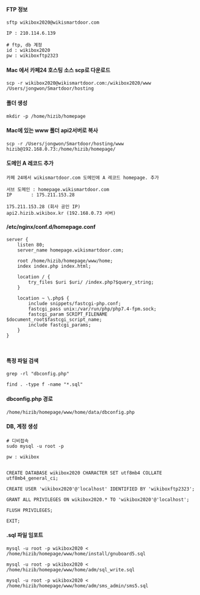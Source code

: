 #### FTP 정보
```less
sftp wikibox2020@wikismartdoor.com

IP : 210.114.6.139

# ftp, db 계정
id : wikibox2020
pw : wikiboxftp2323
```

#### Mac 에서 카페24 호스팅 소스 scp로 다운로드
```less
scp -r wikibox2020@wikismartdoor.com:/wikibox2020/www /Users/jongwon/Smartdoor/hosting
```

#### 폴더 생성
```less
mkdir -p /home/hizib/homepage
```

#### Mac에 있는 www 폴더 api2서버로 복사
```less
scp -r /Users/jongwon/Smartdoor/hosting/www hizib@192.168.0.73:/home/hizib/homepage/
```

#### 도메인 A 레코드 추가
```less
카페 24에서 wikismartdoor.com 도메인에 A 레코드 homepage. 추가

서브 도메인 : homepage.wikismartdoor.com
IP       : 175.211.153.28

175.211.153.28 (회사 공인 IP)
api2.hizib.wikibox.kr (192.168.0.73 서버)
```

#### /etc/nginx/conf.d/homepage.conf

```less
server {
    listen 80;
    server_name homepage.wikismartdoor.com;

    root /home/hizib/homepage/www/home;
    index index.php index.html;

    location / {
        try_files $uri $uri/ /index.php?$query_string;
    }

    location ~ \.php$ {
        include snippets/fastcgi-php.conf;
        fastcgi_pass unix:/var/run/php/php7.4-fpm.sock;
        fastcgi_param SCRIPT_FILENAME $document_root$fastcgi_script_name;
        include fastcgi_params;
    }
}



```

#### 특정 파일 검색
```less
grep -rl "dbconfig.php"

find . -type f -name "*.sql"
```


#### dbconfig.php 경로
```less
/home/hizib/homepage/www/home/data/dbconfig.php
```

#### DB, 계정 생성
```less
# 디비접속
sudo mysql -u root -p

pw : wikibox


CREATE DATABASE wikibox2020 CHARACTER SET utf8mb4 COLLATE utf8mb4_general_ci;

CREATE USER 'wikibox2020'@'localhost' IDENTIFIED BY 'wikiboxftp2323';

GRANT ALL PRIVILEGES ON wikibox2020.* TO 'wikibox2020'@'localhost';

FLUSH PRIVILEGES;

EXIT;
```

#### .sql 파일 임포트
```less
mysql -u root -p wikibox2020 < /home/hizib/homepage/www/home/install/gnuboard5.sql

mysql -u root -p wikibox2020 < /home/hizib/homepage/www/home/adm/sql_write.sql

mysql -u root -p wikibox2020 < /home/hizib/homepage/www/home/adm/sms_admin/sms5.sql
```










































